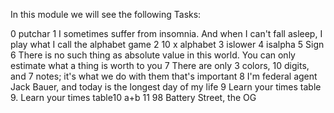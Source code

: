 In this module  we will see the following Tasks:

0 putchar
1 I sometimes suffer from insomnia. And when I can't fall asleep, I play what I call the alphabet game
2 10 x alphabet
3 islower
4 isalpha
5 Sign
6 There is no such thing as absolute value in this world. You can only estimate what a thing is worth to you
7 There are only 3 colors, 10 digits, and 7 notes; it's what we do with them that's important
8 I'm federal agent Jack Bauer, and today is the longest day of my life
9 Learn your times table
9. Learn your times table10 a+b
11 98 Battery Street, the OG
